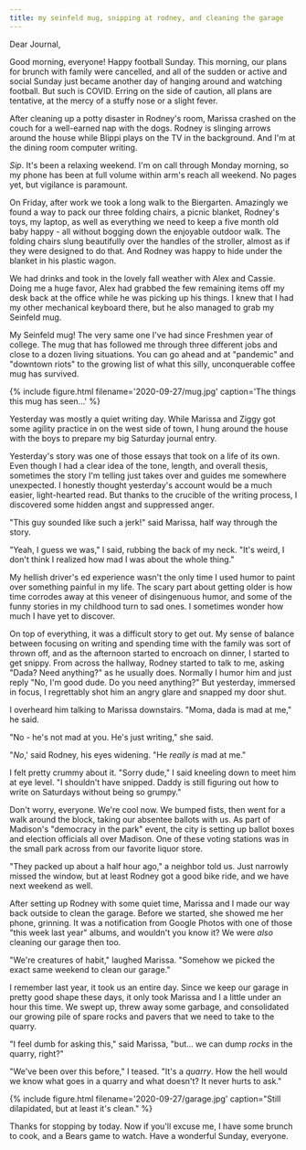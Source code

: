```yaml
---
title: my seinfeld mug, snipping at rodney, and cleaning the garage
---
```


Dear Journal,

Good morning, everyone!  Happy football Sunday.  This morning, our
plans for brunch with family were cancelled, and all of the sudden or
active and social Sunday just became another day of hanging around and
watching football.  But such is COVID.  Erring on the side of caution,
all plans are tentative, at the mercy of a stuffy nose or a slight
fever.

After cleaning up a potty disaster in Rodney's room, Marissa crashed
on the couch for a well-earned nap with the dogs.  Rodney is slinging
arrows around the house while Blippi plays on the TV in the
background.  And I'm at the dining room computer writing.

_Sip_.  It's been a relaxing weekend.  I'm on call through Monday
morning, so my phone has been at full volume within arm's reach all
weekend.  No pages yet, but vigilance is paramount.

On Friday, after work we took a long walk to the Biergarten.
Amazingly we found a way to pack our three folding chairs, a picnic
blanket, Rodney's toys, my laptop, as well as everything we need to
keep a five month old baby happy - all without bogging down the
enjoyable outdoor walk.  The folding chairs slung beautifully over the
handles of the stroller, almost as if they were designed to do that.
And Rodney was happy to hide under the blanket in his plastic wagon.

We had drinks and took in the lovely fall weather with Alex and
Cassie.  Doing me a huge favor, Alex had grabbed the few remaining
items off my desk back at the office while he was picking up his
things.  I knew that I had my other mechanical keyboard there, but he
also managed to grab my Seinfeld mug.

My Seinfeld mug!  The very same one I've had since Freshmen year of
college.  The mug that has followed me through three different jobs
and close to a dozen living situations.  You can go ahead and at
"pandemic" and "downtown riots" to the growing list of what this
silly, unconquerable coffee mug has survived.

{% include figure.html filename='2020-09-27/mug.jpg' caption='The
things this mug has seen...' %}

Yesterday was mostly a quiet writing day.  While Marissa and Ziggy got
some agility practice in on the west side of town, I hung around the
house with the boys to prepare my big Saturday journal entry.

Yesterday's story was one of those essays that took on a life of its
own.  Even though I had a clear idea of the tone, length, and overall
thesis, sometimes the story I'm telling just takes over and guides me
somewhere unexpected.  I honestly thought yesterday's account would be
a much easier, light-hearted read.  But thanks to the crucible of the
writing process, I discovered some hidden angst and suppressed anger.

"This guy sounded like such a jerk!" said Marissa, half way through
the story.

"Yeah, I guess we was," I said, rubbing the back of my neck.  "It's
weird, I don't think I realized how mad I was about the whole thing."

My hellish driver's ed experience wasn't the only time I used humor to
paint over something painful in my life.  The scary part about getting
older is how time corrodes away at this veneer of disingenuous humor,
and some of the funny stories in my childhood turn to sad ones.  I
sometimes wonder how much I have yet to discover.

On top of everything, it was a difficult story to get out.  My sense
of balance between focusing on writing and spending time with the
family was sort of thrown off, and as the afternoon started to
encroach on dinner, I started to get snippy.  From across the hallway,
Rodney started to talk to me, asking "Dada?  Need anything?" as he
usually does.  Normally I humor him and just reply "No, I'm good dude.
Do you need anything?"  But yesterday, immersed in focus, I
regrettably shot him an angry glare and snapped my door shut.

I overheard him talking to Marissa downstairs.  "Moma, dada is mad at
me," he said.

"No - he's not mad at you.  He's just writing," she said.

"_No_,' said Rodney, his eyes widening.  "He _really is_ mad at me."

I felt pretty crummy about it.  "Sorry dude," I said kneeling down to
meet him at eye level.  "I shouldn't have snipped.  Daddy is still
figuring out how to write on Saturdays without being so grumpy."

Don't worry, everyone.  We're cool now.  We bumped fists, then went
for a walk around the block, taking our absentee ballots with us.  As
part of Madison's "democracy in the park" event, the city is setting
up ballot boxes and election officials all over Madison.  One of these
voting stations was in the small park across from our favorite liquor
store.

"They packed up about a half hour ago," a neighbor told us.  Just
narrowly missed the window, but at least Rodney got a good bike ride,
and we have next weekend as well.

After setting up Rodney with some quiet time, Marissa and I made our
way back outside to clean the garage.  Before we started, she showed
me her phone, grinning.  It was a notification from Google Photos with
one of those "this week last year" albums, and wouldn't you know it?
We were _also_ cleaning our garage then too.

"We're creatures of habit," laughed Marissa.  "Somehow we picked the
exact same weekend to clean our garage."

I remember last year, it took us an entire day.  Since we keep our
garage in pretty good shape these days, it only took Marissa and I a
little under an hour this time.  We swept up, threw away some garbage,
and consolidated our growing pile of spare rocks and pavers that we
need to take to the quarry.

"I feel dumb for asking this," said Marissa, "but... we can dump
_rocks_ in the quarry, right?"

"We've been over this before," I teased.  "It's a _quarry_.  How the
hell would we know what goes in a quarry and what doesn't?  It never
hurts to ask."

{% include figure.html filename='2020-09-27/garage.jpg' caption="Still
dilapidated, but at least it's clean." %}

Thanks for stopping by today.  Now if you'll excuse me, I have some
brunch to cook, and a Bears game to watch.  Have a wonderful Sunday,
everyone.
